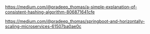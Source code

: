https://medium.com/@pradeep_thomas/a-simple-explanation-of-consistent-hashing-algorithm-806871641cfe

https://medium.com/@pradeep_thomas/springboot-and-horizontally-scaling-microservices-61507ba0ae0c

